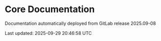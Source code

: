# Core Documentation

Documentation automatically deployed from GitLab release 2025.09-08

Last updated: 2025-09-29 20:46:58 UTC
